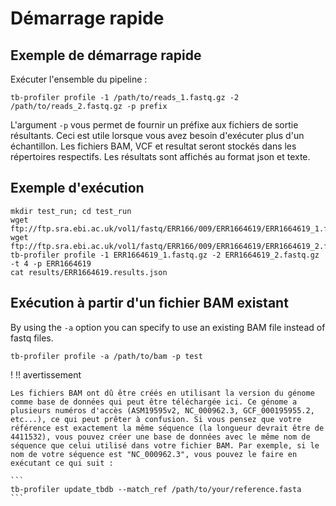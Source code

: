 # Démarrage rapide

## Exemple de démarrage rapide

Exécuter l'ensemble du pipeline :

```
tb-profiler profile -1 /path/to/reads_1.fastq.gz -2 /path/to/reads_2.fastq.gz -p prefix
```

L'argument `-p` vous permet de fournir un préfixe aux fichiers de sortie résultants. Ceci est utile lorsque vous avez besoin d'exécuter plus d'un échantillon. Les fichiers BAM, VCF et resultat seront stockés dans les répertoires respectifs. Les résultats sont affichés au format json et texte.

## Exemple d'exécution

```
mkdir test_run; cd test_run
wget ftp://ftp.sra.ebi.ac.uk/vol1/fastq/ERR166/009/ERR1664619/ERR1664619_1.fastq.gz
wget ftp://ftp.sra.ebi.ac.uk/vol1/fastq/ERR166/009/ERR1664619/ERR1664619_2.fastq.gz
tb-profiler profile -1 ERR1664619_1.fastq.gz -2 ERR1664619_2.fastq.gz -t 4 -p ERR1664619
cat results/ERR1664619.results.json
```

## Exécution à partir d'un fichier BAM existant

By using the `-a` option you can specify to use an existing BAM file instead of fastq files.

```
tb-profiler profile -a /path/to/bam -p test
```
! !! avertissement

    Les fichiers BAM ont dû être créés en utilisant la version du génome comme base de données qui peut être téléchargée ici. Ce génome a plusieurs numéros d'accès (ASM19595v2, NC_000962.3, GCF_000195955.2, etc...), ce qui peut prêter à confusion. Si vous pensez que votre référence est exactement la même séquence (la longueur devrait être de 4411532), vous pouvez créer une base de données avec le même nom de séquence que celui utilisé dans votre fichier BAM. Par exemple, si le nom de votre séquence est "NC_000962.3", vous pouvez le faire en exécutant ce qui suit :

    ```
    tb-profiler update_tbdb --match_ref /path/to/your/reference.fasta
    ```
